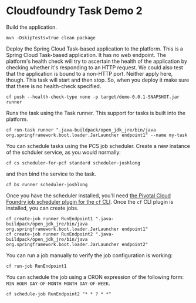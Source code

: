 # Cloudfoundry Task Demo 2

Build the application.

```
mvn -DskipTests=true clean package
```

Deploy the Spring Cloud Task-based application to the platform. This is a Spring Cloud Task-based application. It has no web endpoint. The platform's health check will try to ascertain the health of the application by checking whether it's responding to an HTTP request. We could also test that the application is bound to a non-HTTP port. Neither apply here, though. This task will start and then stop. So, when you deploy it make sure that there is no health-check specified.


```
cf push --health-check-type none -p target/demo-0.0.1-SNAPSHOT.jar runner 
```

Runs the task using the Task runner. This support for tasks is built into the platform.

```
cf run-task runner ".java-buildpack/open_jdk_jre/bin/java org.springframework.boot.loader.JarLauncher endpoint1" --name my-task
```

You can schedule tasks using the PCS job scheduler. Create a new instance of the schduler service, as you would normally:

```
cf cs scheduler-for-pcf standard scheduler-joshlong
```

and then bind the service to the task.

```
cf bs runner scheduler-joshlong
```

Once you have the scheduler installed, you'll need [the Pivotal Cloud Foundry job scheduler plugin for the `cf` CLI](https://network.pivotal.io/products/p-scheduler-for-pcf). Once the `cf` CLI plugin is installed, you can create jobs.

```
cf create-job runner RunEndpoint1 ".java-buildpack/open_jdk_jre/bin/java org.springframework.boot.loader.JarLauncher endpoint1"
cf create-job runner RunEndpoint2 ".java-buildpack/open_jdk_jre/bin/java org.springframework.boot.loader.JarLauncher endpoint2"
```

You can run a job manually to verify the job configuration is working:

```
cf run-job RunEndpoint1
```

You can schedule the job using a CRON expression of the following form: `MIN HOUR DAY-OF-MONTH MONTH DAY-OF-WEEK`.

```
cf schedule-job RunEndpoint2 "* * ? * *"
```
